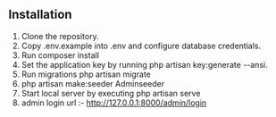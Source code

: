 





## Installation

1. Clone the repository.
2. Copy .env.example into .env and configure database credentials.
3. Run composer install
4. Set the application key by running php artisan key:generate --ansi.
5. Run migrations php artisan migrate
5. php artisan make:seeder Adminseeder
6. Start local server by executing php artisan serve
6. admin login url :- http://127.0.0.1:8000/admin/login


